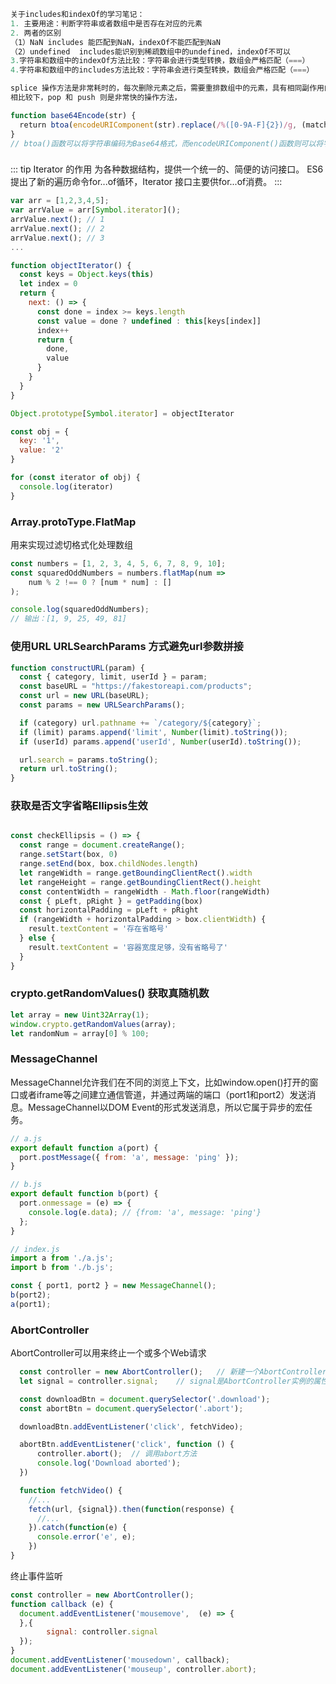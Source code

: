 ``` javascript
关于includes和indexOf的学习笔记：
1. 主要用途：判断字符串或者数组中是否存在对应的元素
2. 两者的区别
（1）NaN includes 能匹配到NaN，indexOf不能匹配到NaN
（2）undefined  includes能识别到稀疏数组中的undefined，indexOf不可以
3.字符串和数组中的indexOf方法比较：字符串会进行类型转换，数组会严格匹配（===）
4.字符串和数组中的includes方法比较：字符串会进行类型转换，数组会严格匹配（===）

```

``` javascript
splice 操作方法是非常耗时的，每次删除元素之后，需要重排数组中的元素，具有相同副作用的操作方法还有 unshift 和 shift 
相比较下，pop 和 push 则是非常快的操作方法，
```

``` javascript
function base64Encode(str) {
  return btoa(encodeURIComponent(str).replace(/%([0-9A-F]{2})/g, (match, p1) => String.fromCharCode('0x' + p1)));
}
// btoa()函数可以将字符串编码为Base64格式，而encodeURIComponent()函数则可以将字符串转换为可传输的URI格式。我们还使用了一个正则表达式来将URI格式中的特殊字符进行替换。
```

###
::: tip
Iterator 的作用
为各种数据结构，提供一个统一的、简便的访问接口。
ES6提出了新的遍历命令for...of循环，Iterator 接口主要供for...of消费。
:::

``` javascript
var arr = [1,2,3,4,5];
var arrValue = arr[Symbol.iterator]();
arrValue.next(); // 1
arrValue.next(); // 2
arrValue.next(); // 3
...
```

``` javascript
function objectIterator() {
  const keys = Object.keys(this)
  let index = 0
  return {
    next: () => {
      const done = index >= keys.length
      const value = done ? undefined : this[keys[index]]
      index++
      return {
        done,
        value
      }
    }
  }
}

Object.prototype[Symbol.iterator] = objectIterator

const obj = {
  key: '1',
  value: '2'
}

for (const iterator of obj) {
  console.log(iterator)
}
```

### Array.protoType.FlatMap
用来实现过滤切格式化处理数组

``` javascript
const numbers = [1, 2, 3, 4, 5, 6, 7, 8, 9, 10];
const squaredOddNumbers = numbers.flatMap(num => 
    num % 2 !== 0 ? [num * num] : []
);

console.log(squaredOddNumbers);
// 输出：[1, 9, 25, 49, 81]
```

### 使用URL URLSearchParams 方式避免url参数拼接

``` javascript
function constructURL(param) {
  const { category, limit, userId } = param;
  const baseURL = "https://fakestoreapi.com/products";
  const url = new URL(baseURL);
  const params = new URLSearchParams();

  if (category) url.pathname += `/category/${category}`;
  if (limit) params.append('limit', Number(limit).toString());
  if (userId) params.append('userId', Number(userId).toString());

  url.search = params.toString();
  return url.toString();
}

```

### 获取是否文字省略Ellipsis生效

``` javascript

const checkEllipsis = () => {
  const range = document.createRange();
  range.setStart(box, 0)
  range.setEnd(box, box.childNodes.length)
  let rangeWidth = range.getBoundingClientRect().width
  let rangeHeight = range.getBoundingClientRect().height
  const contentWidth = rangeWidth - Math.floor(rangeWidth)
  const { pLeft, pRight } = getPadding(box)
  const horizontalPadding = pLeft + pRight
  if (rangeWidth + horizontalPadding > box.clientWidth) {
    result.textContent = '存在省略号'
  } else {
    result.textContent = '容器宽度足够，没有省略号了'
  }
}

```

### crypto.getRandomValues() 获取真随机数

``` javascript
let array = new Uint32Array(1);
window.crypto.getRandomValues(array);
let randomNum = array[0] % 100;

```

### MessageChannel 

MessageChannel允许我们在不同的浏览上下文，比如window.open()打开的窗口或者iframe等之间建立通信管道，并通过两端的端口（port1和port2）发送消息。MessageChannel以DOM Event的形式发送消息，所以它属于异步的宏任务。

``` javascript
// a.js
export default function a(port) {
  port.postMessage({ from: 'a', message: 'ping' });
}

// b.js
export default function b(port) {
  port.onmessage = (e) => {
    console.log(e.data); // {from: 'a', message: 'ping'}
  };
}

// index.js
import a from './a.js';
import b from './b.js';

const { port1, port2 } = new MessageChannel();
b(port2);
a(port1);
```

### AbortController

AbortController可以用来终止一个或多个Web请求
``` javascript
  const controller = new AbortController();   // 新建一个AbortController实例
  let signal = controller.signal;    // signal是AbortController实例的属性

  const downloadBtn = document.querySelector('.download');
  const abortBtn = document.querySelector('.abort');

  downloadBtn.addEventListener('click', fetchVideo);

  abortBtn.addEventListener('click', function () {
      controller.abort();  // 调用abort方法
      console.log('Download aborted');
  })

  function fetchVideo() {
    //...
    fetch(url, {signal}).then(function(response) {
      //...
    }).catch(function(e) {
      console.error('e', e);
    })
}
```

终止事件监听

``` javascript
const controller = new AbortController();
function callback (e) {
  document.addEventListener('mousemove',  (e) => {
  },{
        signal: controller.signal  
  });
}
document.addEventListener('mousedown', callback);
document.addEventListener('mouseup', controller.abort);
```
